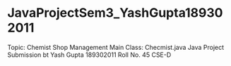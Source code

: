 # JavaProjectSem3_YashGupta189302011
Topic: Chemist Shop Management
Main Class: Checmist.java
Java Project Submission bt Yash Gupta 189302011 Roll No. 45 CSE-D
